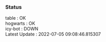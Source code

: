 ### Status


table : OK  
hogwarts : OK  
icy-bot : DOWN  
Latest Update : 2022-07-05 09:08:46.815307
